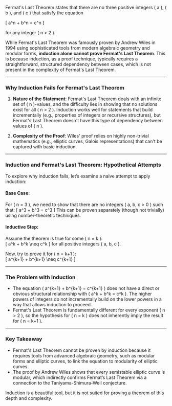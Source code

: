 Fermat's Last Theorem states that there are no three positive integers \( a \), \( b \), and \( c \) that satisfy the equation

\[
a^n + b^n = c^n
\]

for any integer \( n > 2 \). 

While Fermat's Last Theorem was famously proven by Andrew Wiles in 1994 using sophisticated tools from modern algebraic geometry and modular forms, **induction alone cannot prove Fermat's Last Theorem**. This is because induction, as a proof technique, typically requires a straightforward, structured dependency between cases, which is not present in the complexity of Fermat's Last Theorem.

---

### **Why Induction Fails for Fermat's Last Theorem**
1. **Nature of the Statement**: Fermat's Last Theorem deals with an infinite set of \( n \)-values, and the difficulty lies in showing that no solutions exist for all \( n > 2 \). Induction works well for statements that build incrementally (e.g., properties of integers or recursive structures), but Fermat's Last Theorem doesn't have this type of dependency between values of \( n \).

2. **Complexity of the Proof**: Wiles' proof relies on highly non-trivial mathematics (e.g., elliptic curves, Galois representations) that can't be captured with basic induction.

---

### **Induction and Fermat's Last Theorem: Hypothetical Attempts**
To explore why induction fails, let’s examine a naive attempt to apply induction:

#### **Base Case**:
For \( n = 3 \), we need to show that there are no integers \( a, b, c > 0 \) such that:
\[
a^3 + b^3 = c^3
\]
This can be proven separately (though not trivially) using number-theoretic techniques.

#### **Inductive Step**:
Assume the theorem is true for some \( n = k \):  
\[
a^k + b^k \neq c^k
\]
for all positive integers \( a, b, c \).

Now, try to prove it for \( n = k+1 \):  
\[
a^{k+1} + b^{k+1} \neq c^{k+1}
\]

---

### **The Problem with Induction**
- The equation \( a^{k+1} + b^{k+1} = c^{k+1} \) does not have a direct or obvious structural relationship with \( a^k + b^k = c^k \). The higher powers of integers do not incrementally build on the lower powers in a way that allows induction to proceed.
- Fermat's Last Theorem is fundamentally different for every exponent \( n > 2 \), so the hypothesis for \( n = k \) does not inherently imply the result for \( n = k+1 \).

---

### **Key Takeaway**
- Fermat's Last Theorem cannot be proven by induction because it requires tools from advanced algebraic geometry, such as modular forms and elliptic curves, to link the equation to modularity of elliptic curves.
- The proof by Andrew Wiles shows that every semistable elliptic curve is modular, which indirectly confirms Fermat’s Last Theorem via a connection to the Taniyama-Shimura-Weil conjecture.

Induction is a beautiful tool, but it is not suited for proving a theorem of this depth and complexity.
